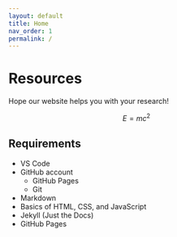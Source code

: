 ```yaml
---
layout: default
title: Home
nav_order: 1
permalink: /
---
```


# Resources

Hope our website helps you with your research!

$$
E = mc^2
$$

## Requirements

- VS Code
- GitHub account
  - GitHub Pages
  - Git
- Markdown
- Basics of HTML, CSS, and JavaScript
- Jekyll (Just the Docs)
- GitHub Pages
